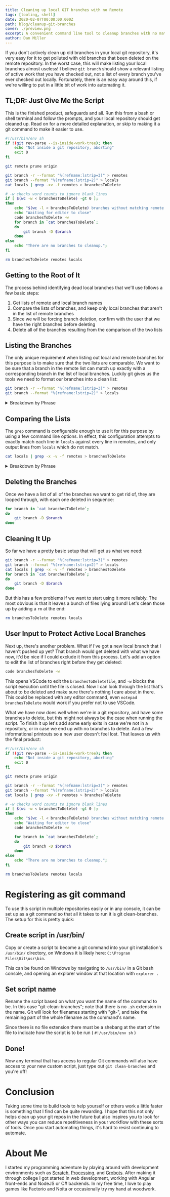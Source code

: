 ```yaml
---
title: Cleaning up local GIT branches with no Remote
tags: [tooling, shell]
date: 2020-02-07T00:00:00.000Z
path: blog/cleanup-git-branches
cover: ./preview.png
excerpt: A convenient command line tool to cleanup branches with no matching remote
author: Dan Miller
---
```


If you don't actively clean up old branches in your local git repository, it's very easy for it to get polluted with old branches that been deleted on the remote repository. In the worst case, this will make listing your local branches almost useless! I believe `git branch` should show a relevant listing of active work that you have checked out, not a list of every branch you've ever checked out locally. Fortunately, there is an easy way around this, if we're willing to put in a little bit of work into automating it.

## TL;DR: Just Give Me the Script

This is the finished product, safeguards and all. Run this from a bash or shell terminal and follow the prompts, and your local repository should get cleaned up. Read on for a more detailed explanation, or skip to making it a git command to make it easier to use.

```sh
#!/usr/bin/env sh
if !(git rev-parse --is-inside-work-tree); then
    echo "Not inside a git repository, aborting"
    exit 0
fi

git remote prune origin

git branch -r --format "%(refname:lstrip=3)" > remotes
git branch --format "%(refname:lstrip=2)" > locals
cat locals | grep -xv -f remotes > branchesToDelete

# -w checks word counts to ignore blank lines
if [ $(wc -w < branchesToDelete) -gt 0 ];
then
    echo "$(wc -l < branchesToDelete) branches without matching remote found, outputting to editor"
    echo "Waiting for editor to close"
    code branchesToDelete -w
    for branch in `cat branchesToDelete`;
    do
        git branch -D $branch
    done
else
    echo "There are no branches to cleanup.";
fi

rm branchesToDelete remotes locals
```

## Getting to the Root of It

The process behind identifying dead local branches that we'll use follows a few basic steps:

1. Get lists of remote and local branch names
2. Compare the lists of branches, and keep only local branches that aren't in the list of remote branches
3. Since we will be forcing branch deletion, confirm with the user that we have the right branches before deleting
4. Delete all of the branches resulting from the comparison of the two lists

## Listing the Branches

The only unique requirement when listing out local and remote branches for this purpose is to make sure that the two lists are comparable. We want to be sure that a branch in the remote list can match up exactly with a corresponding branch in the list of local branches. Luckily git gives us the tools we need to format our branches into a clean list:

```sh
git branch -r --format "%(refname:lstrip=3)" > remotes
git branch --format "%(refname:lstrip=2)" > locals
```

<details>
  <summary>Breakdown by Phrase</summary>

* `git branch`
    * Lists out all local branches by default, adding the -r parameter lists only remote branches
* `--format`
    * Gives options to output only specific pieces of information about each branch
* `refname`
    * This part of the format string specifies that we only want the refname field from this branch. This is a complete unique identifier for each branch
    * For local branches, this would look like refs/heads/master
    * For remote branches, this would look like refs/remotes/origin/master
* `:lstrip=n`
    * This is a modifier on the `refname` field. It is used to specify that the first `n` path sections should be removed from the branch name before it is output. For example, by stripping the first 3 sections off of a remote branch name `refs/remotes/origin/feature/dropdown` , it leaves just `feature/dropdown`. More info on git's formatting syntax is [available here](https://git-scm.com/docs/git-for-each-ref#_field_names)
* `> [filename]`
    * Output everything into a file for use later on

</details>

## Comparing the Lists

The `grep` command is configurable enough to use it for this purpose by using a few command line options. In effect, this configuration attempts to exactly match each line in `locals` against every line in remotes, and only output lines from `locals` which do not match.

```sh
cat locals | grep -x -v -f remotes > branchesToDelete
```

<details>
  <summary>Breakdown by Phrase</summary>

* `cat locals |`
    * Takes the `locals` file and pipes it into the next command. `grep` accepts this piped input
* `grep`
    * The grep command
* `-x`
    * Forces grep to only match full lines, instead of the default of partial matches inside of a line
* `-v`
    * Inverts the output: typically grep would only output the input lines that match, now it will only output lines that do not match
* `-f remotes* `
    * Tells grep to attempt to match each input against every line in the `remotes` file

</details>

## Deleting the Branches

Once we have a list of all of the branches we want to get rid of, they are looped through, with each one deleted in sequence:

```sh
for branch in `cat branchesToDelete`;
do
    git branch -D $branch
done
```

## Cleaning It Up

So far we have a pretty basic setup that will get us what we need:

```sh
git branch -r --format "%(refname:lstrip=3)" > remotes
git branch --format "%(refname:lstrip=2)" > locals
cat locals | grep -x -v -f remotes > branchesToDelete
for branch in `cat branchesToDelete`;
do
    git branch -D $branch
done
```

But this has a few problems if we want to start using it more reliably. The most obvious is that it leaves a bunch of files lying around! Let's clean those up by adding a `rm` at the end:

```sh
rm branchesToDelete remotes locals
```

## User Input to Protect Active Local Branches

Next up, there's another problem. What if I've got a new local branch that I haven't pushed up yet? That branch would get deleted with what we have now, it'd be nice if I could exclude it from this process. Let's add an option to edit the list of branches right before they get deleted:

```sh
code branchesToDelete -w
```

This opens VSCode to edit the `branchesToDeletefile`, and `-w` blocks the script execution until the file is closed. Now I can look through the list that's about to be deleted and make sure there's nothing I care about in there. This could be replaced with any editor command, even `notepad branchesToDelete` would work if you prefer not to use VSCode.

What we have now does well when we're in a git repository, and have some branches to delete, but this might not always be the case when running the script. To finish it up let's add some early exits in case we're not in a repository, or in case we end up with no branches to delete. And a few informational printouts so a new user doesn't feel lost. That leaves us with the final product:

```sh
#!/usr/bin/env sh
if !(git rev-parse --is-inside-work-tree); then
    echo "Not inside a git repository, aborting"
    exit 0
fi

git remote prune origin

git branch -r --format "%(refname:lstrip=3)" > remotes
git branch --format "%(refname:lstrip=2)" > locals
cat locals | grep -xv -f remotes > branchesToDelete

# -w checks word counts to ignore blank lines 
if [ $(wc -w < branchesToDelete) -gt 0 ];
then
    echo "$(wc -l < branchesToDelete) branches without matching remote found, outputting to editor"
    echo "Waiting for editor to close"
    code branchesToDelete -w

    for branch in `cat branchesToDelete`;
    do
        git branch -D $branch
    done
else
    echo "There are no branches to cleanup.";
fi

rm branchesToDelete remotes locals
```

# Registering as git command

To use this script in multiple repositories easily or in any console, it can be set up as a git command so that all it takes to run it is git clean-branches. The setup for this is pretty quick:

## Create script in /usr/bin/

Copy or create a script to become a git command into your git installation's `/usr/bin/` directory, on Windows it is likely here: `C:\Program Files\Git\usr\bin`.

This can be found on Windows by navigating to `/usr/bin/` in a Git bash console, and opening an explorer window at that location with `explorer .`

## Set script name

Rename the script based on what you want the name of the command to be. In this case "git-clean-branches"; note that there is no `.sh` extension in the name. Git will look for filenames starting with "git-", and take the remaining part of the whole filename as the command's name.

Since there is no file extension there must be a shebang at the start of the file to indicate how the script is to be run ( `#!/usr/bin/env sh` )

## Done!

Now any terminal that has access to regular Git commands will also have access to your new custom script, just type out `git clean-branches` and you're off!

# Conclusion

Taking some time to build tools to help yourself or others work a little faster is something that I find can be quite rewarding. I hope that this not only helps clean up your git repos in the future but also inspires you to look for other ways you can reduce repetitiveness in your workflow with these sorts of tools. Once you start automating things, it's hard to resist continuing to automate.

# About Me

I started my programming adventure by playing around with development environments such as [Scratch](https://web.archive.org/web/20201128043833/https://scratch.mit.edu/), [Processing](https://web.archive.org/web/20201128043833/https://processing.org/), and [Grobots](https://web.archive.org/web/20201128043833/http://grobots.sourceforge.net/). After making it through college I got started in web development, working with Angular front-ends and NodeJS or C# backends. In my free time, I love to play games like Factorio and Noita or occasionally try my hand at woodwork.